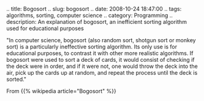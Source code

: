 .. title: Bogosort
.. slug: bogosort
.. date: 2008-10-24 18:47:00
.. tags: algorithms, sorting, computer science
.. category: Programming
.. description: An explanation of bogosort, an inefficient sorting algorithm used for educational purposes

"In computer science, bogosort (also random sort, shotgun sort or monkey sort) is a particularly ineffective sorting algorithm. Its only use is for educational purposes, to contrast it with other more realistic algorithms. If bogosort were used to sort a deck of cards, it would consist of checking if the deck were in order, and if it were not, one would throw the deck into the air, pick up the cards up at random, and repeat the process until the deck is sorted."

From {{% wikipedia article="Bogosort" %}}
